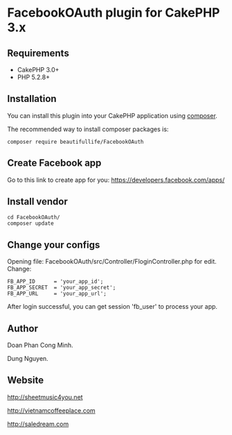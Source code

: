 FacebookOAuth plugin for CakePHP 3.x
====================================

Requirements
------------

* CakePHP 3.0+
* PHP 5.2.8+

## Installation

You can install this plugin into your CakePHP application using [composer](http://getcomposer.org).

The recommended way to install composer packages is:

```
composer require beautifullife/FacebookOAuth
```

Create Facebook app
------------

Go to this link to create app for you:
https://developers.facebook.com/apps/

Install vendor
------------

```
cd FacebookOAuth/
composer update
```

Change your configs
------------

Opening file: FacebookOAuth/src/Controller/FloginController.php for edit.
Change:

```
FB_APP_ID      = 'your_app_id';
FB_APP_SECRET  = 'your_app_secret';
FB_APP_URL     = 'your_app_url';
```

After login successful, you can get session 'fb_user' to process your app.

Author
------------

Doan Phan Cong Minh.

Dung Nguyen.

Website
------------

http://sheetmusic4you.net

http://vietnamcoffeeplace.com

http://saledream.com